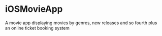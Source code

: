 # iOSMovieApp
A movie app displaying movies by genres, new releases and so fourth plus an online ticket booking system

